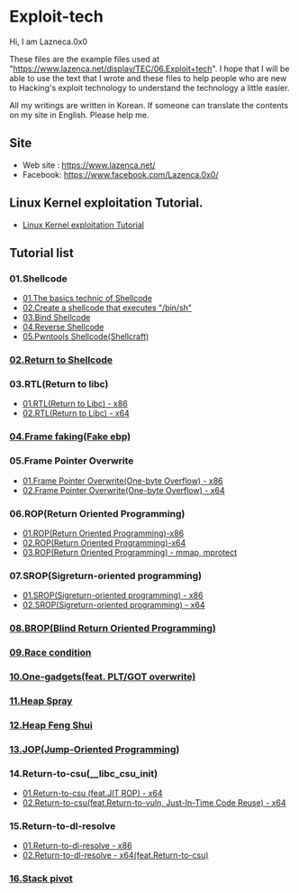 # Exploit-tech
Hi, I am Lazneca.0x0

These files are the example files used at "https://www.lazenca.net/display/TEC/06.Exploit+tech". I hope that I will be able to use the text that I wrote and these files to help people who are new to Hacking's exploit technology to understand the technology a little easier.

All my writings are written in Korean. If someone can translate the contents on my site in English. Please help me.
## Site
* Web site : https://www.lazenca.net/
* Facebook: https://www.facebook.com/Lazenca.0x0/
## Linux Kernel exploitation Tutorial.
* [Linux Kernel exploitation Tutorial](https://github.com/Lazenca/Kernel-exploit-tech)
## Tutorial list
### 01.Shellcode
* [01.The basics technic of Shellcode](https://www.lazenca.net/display/TEC/01.The+basics+technic+of+Shellcode)
* [02.Create a shellcode that executes "/bin/sh"](https://www.lazenca.net/pages/viewpage.action?pageId=12190056)
* [03.Bind Shellcode](https://www.lazenca.net/display/TEC/03.Bind+Shellcode)
* [04.Reverse Shellcode](https://www.lazenca.net/display/TEC/04.Reverse+Shellcode)
* [05.Pwntools Shellcode(Shellcraft)](https://www.lazenca.net/pages/viewpage.action?pageId=14712942)
### [02.Return to Shellcode](https://www.lazenca.net/display/TEC/02.Return+to+Shellcode)
### 03.RTL(Return to libc)
* [01.RTL(Return to Libc) - x86](https://www.lazenca.net/display/TEC/01.RTL%28Return+to+Libc%29+-+x86)
* [02.RTL(Return to Libc) - x64](https://www.lazenca.net/display/TEC/02.RTL%28Return+to+Libc%29+-+x64)
### [04.Frame faking(Fake ebp)](https://www.lazenca.net/pages/viewpage.action?pageId=12189944)
### 05.Frame Pointer Overwrite
* [01.Frame Pointer Overwrite(One-byte Overflow) - x86](https://www.lazenca.net/display/TEC/01.Frame+Pointer+Overwrite%28One-byte+Overflow%29+-+x86)
* [02.Frame Pointer Overwrite(One-byte Overflow) - x64](https://www.lazenca.net/display/TEC/02.Frame+Pointer+Overwrite%28One-byte+Overflow%29+-+x64)
### 06.ROP(Return Oriented Programming)
* [01.ROP(Return Oriented Programming)-x86](https://www.lazenca.net/display/TEC/01.ROP%28Return+Oriented+Programming%29-x86)
* [02.ROP(Return Oriented Programming)-x64](https://www.lazenca.net/display/TEC/02.ROP%28Return+Oriented+Programming%29-x64)
* [03.ROP(Return Oriented Programming) - mmap, mprotect](https://www.lazenca.net/display/TEC/03.ROP%28Return+Oriented+Programming%29+-+mmap%2C+mprotect)
### 07.SROP(Sigreturn-oriented programming)
* [01.SROP(Sigreturn-oriented programming) - x86](https://www.lazenca.net/display/TEC/01.SROP%28Sigreturn-oriented+programming%29+-+x86)
* [02.SROP(Sigreturn-oriented programming) - x64](https://www.lazenca.net/display/TEC/02.SROP%28Sigreturn-oriented+programming%29+-+x64)
### [08.BROP(Blind Return Oriented Programming)](https://www.lazenca.net/pages/viewpage.action?pageId=16810286)
### [09.Race condition](https://www.lazenca.net/display/TEC/09.Race+condition)
### [10.One-gadgets(feat. PLT/GOT overwrite)](https://www.lazenca.net/pages/viewpage.action?pageId=16810292)
### [11.Heap Spray](https://www.lazenca.net/display/TEC/11.Heap+Spray)
### [12.Heap Feng Shui](https://www.lazenca.net/display/TEC/12.Heap+Feng+Shui)
### [13.JOP(Jump-Oriented Programming)](https://www.lazenca.net/pages/viewpage.action?pageId=16810290)
### 14.Return-to-csu(__libc_csu_init)
* [01.Return-to-csu (feat.JIT ROP) - x64](https://www.lazenca.net/display/TEC/01.Return-to-csu+%28feat.JIT+ROP%29+-+x64)
* [02.Return-to-csu(feat.Return-to-vuln, Just-In-Time Code Reuse) - x64](https://www.lazenca.net/display/TEC/02.Return-to-csu%28feat.Return-to-vuln%2C+Just-In-Time+Code+Reuse%29+-+x64)
### 15.Return-to-dl-resolve
* [01.Return-to-dl-resolve - x86](https://www.lazenca.net/display/TEC/01.Return-to-dl-resolve+-+x86)
* [02.Return-to-dl-resolve - x64(feat.Return-to-csu)](https://www.lazenca.net/pages/viewpage.action?pageId=19300744)
### [16.Stack pivot](https://www.lazenca.net/display/TEC/16.Stack+pivot)
